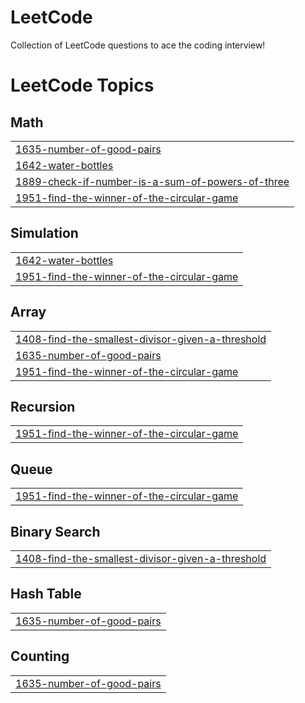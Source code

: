# LeetCode
Collection of LeetCode questions to ace the coding interview!

<!---LeetCode Topics Start-->
# LeetCode Topics
## Math
|  |
| ------- |
| [1635-number-of-good-pairs](https://github.com/SureshNaidu8797/LeetCode/tree/master/1635-number-of-good-pairs) |
| [1642-water-bottles](https://github.com/SureshNaidu8797/LeetCode/tree/master/1642-water-bottles) |
| [1889-check-if-number-is-a-sum-of-powers-of-three](https://github.com/SureshNaidu8797/LeetCode/tree/master/1889-check-if-number-is-a-sum-of-powers-of-three) |
| [1951-find-the-winner-of-the-circular-game](https://github.com/SureshNaidu8797/LeetCode/tree/master/1951-find-the-winner-of-the-circular-game) |
## Simulation
|  |
| ------- |
| [1642-water-bottles](https://github.com/SureshNaidu8797/LeetCode/tree/master/1642-water-bottles) |
| [1951-find-the-winner-of-the-circular-game](https://github.com/SureshNaidu8797/LeetCode/tree/master/1951-find-the-winner-of-the-circular-game) |
## Array
|  |
| ------- |
| [1408-find-the-smallest-divisor-given-a-threshold](https://github.com/SureshNaidu8797/LeetCode/tree/master/1408-find-the-smallest-divisor-given-a-threshold) |
| [1635-number-of-good-pairs](https://github.com/SureshNaidu8797/LeetCode/tree/master/1635-number-of-good-pairs) |
| [1951-find-the-winner-of-the-circular-game](https://github.com/SureshNaidu8797/LeetCode/tree/master/1951-find-the-winner-of-the-circular-game) |
## Recursion
|  |
| ------- |
| [1951-find-the-winner-of-the-circular-game](https://github.com/SureshNaidu8797/LeetCode/tree/master/1951-find-the-winner-of-the-circular-game) |
## Queue
|  |
| ------- |
| [1951-find-the-winner-of-the-circular-game](https://github.com/SureshNaidu8797/LeetCode/tree/master/1951-find-the-winner-of-the-circular-game) |
## Binary Search
|  |
| ------- |
| [1408-find-the-smallest-divisor-given-a-threshold](https://github.com/SureshNaidu8797/LeetCode/tree/master/1408-find-the-smallest-divisor-given-a-threshold) |
## Hash Table
|  |
| ------- |
| [1635-number-of-good-pairs](https://github.com/SureshNaidu8797/LeetCode/tree/master/1635-number-of-good-pairs) |
## Counting
|  |
| ------- |
| [1635-number-of-good-pairs](https://github.com/SureshNaidu8797/LeetCode/tree/master/1635-number-of-good-pairs) |
<!---LeetCode Topics End-->